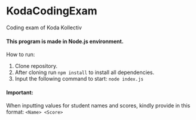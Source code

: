 # KodaCodingExam
Coding exam of Koda Kollectiv

#### This program is made in Node.js environment.

How to run:
1. Clone repository.
2. After cloning run `npm install` to install all dependencies.
3. Input the following command to start: `node index.js`
	
#### Important:
When inputting values for student names and scores, kindly provide in this format:
	`<Name> <Score>`
